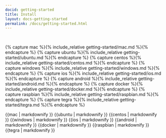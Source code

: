 ```yaml
---
docid: getting-started
title: Install
layout: docs-getting-started
permalink: /docs/getting-started.html
---
```

<p>&nbsp;</p>
{% capture mac %}{% include_relative getting-started/mac.md %}{% endcapture %}
{% capture ubuntu %}{% include_relative getting-started/ubuntu.md %}{% endcapture %}
{% capture centos %}{% include_relative getting-started/centos.md %}{% endcapture %}
{% capture windows %}{% include_relative getting-started/windows.md %}{% endcapture %}
{% capture ios %}{% include_relative getting-started/ios.md %}{% endcapture %}
{% capture android %}{% include_relative getting-started/android.md %}{% endcapture %}
{% capture docker %}{% include_relative getting-started/docker.md %}{% endcapture %}
{% capture raspbian %}{% include_relative getting-started/raspbian.md %}{% endcapture %}
{% capture tegra %}{% include_relative getting-started/tegra.md %}{% endcapture %}

{{mac | markdownify }}
{{ubuntu | markdownify }}
{{centos | markdownify }}
{{windows | markdownify }}
{{ios | markdownify }}
{{android | markdownify }}
{{docker | markdownify }}
{{raspbian | markdownify }}
{{tegra | markdownify }}
